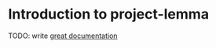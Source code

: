 # Introduction to project-lemma

TODO: write [great documentation](http://jacobian.org/writing/what-to-write/)
